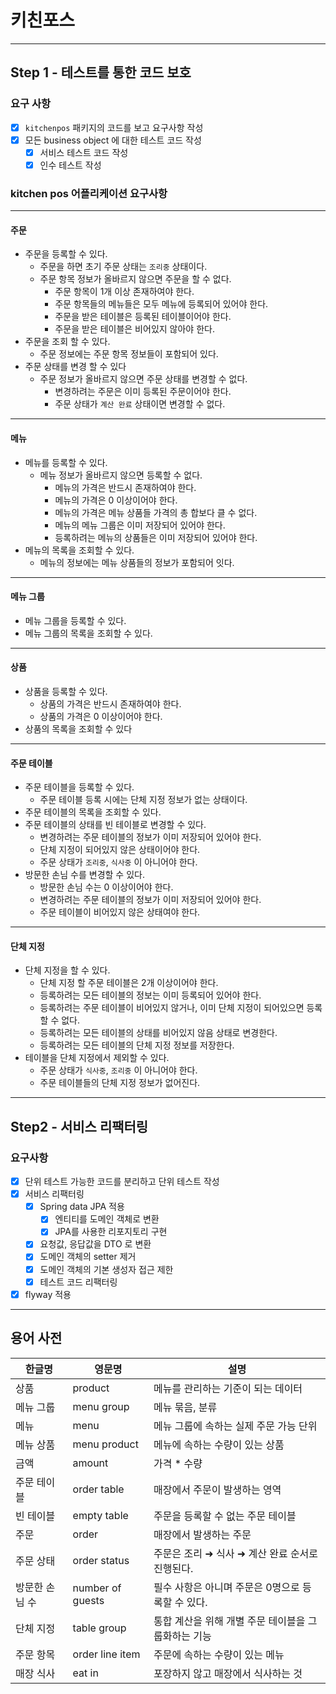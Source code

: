 # 키친포스

--- 

## Step 1 - 테스트를 통한 코드 보호
### 요구 사항
- [x] `kitchenpos` 패키지의 코드를 보고 요구사항 작성
- [x] 모든 business object 에 대한 테스트 코드 작성
  - [x] 서비스 테스트 코드 작성
  - [x] 인수 테스트 작성

### kitchen pos 어플리케이션 요구사항

---

#### 주문
- 주문을 등록할 수 있다.
  - 주문을 하면 초기 주문 상태는 `조리중` 상태이다.
  - 주문 항목 정보가 올바르지 않으면 주문을 할 수 없다.
    - 주문 항목이 1개 이상 존재하여야 한다.
    - 주문 항목들의 메뉴들은 모두 메뉴에 등록되어 있어야 한다.
    - 주문을 받은 테이블은 등록된 테이블이어야 한다.
    - 주문을 받은 테이블은 비어있지 않아야 한다.
- 주문을 조회 할 수 있다.
  - 주문 정보에는 주문 항목 정보들이 포함되어 있다.
- 주문 상태를 변경 할 수 있다
  - 주문 정보가 올바르지 않으면 주문 상태를 변경할 수 없다.
    - 변경하려는 주문은 이미 등록된 주문이어야 한다.
    - 주문 상태가 `계산 완료` 상태이면 변경할 수 없다.

---

#### 메뉴
- 메뉴를 등록할 수 있다.
  - 메뉴 정보가 올바르지 않으면 등록할 수 없다.
    - 메뉴의 가격은 반드시 존재하여야 한다.
    - 메뉴의 가격은 0 이상이어야 한다.
    - 메뉴의 가격은 메뉴 상품들 가격의 총 합보다 클 수 없다.
    - 메뉴의 메뉴 그룹은 이미 저장되어 있어야 한다.
    - 등록하려는 메뉴의 상품들은 이미 저장되어 있어야 한다. 
- 메뉴의 목록을 조회할 수 있다.
  - 메뉴의 정보에는 메뉴 상품들의 정보가 포함되어 잇다.

--- 

#### 메뉴 그룹
- 메뉴 그룹을 등록할 수 있다.
- 메뉴 그룹의 목록을 조회할 수 있다.

---

#### 상품
- 상품을 등록할 수 있다.
  - 상품의 가격은 반드시 존재하여야 한다.
  - 상품의 가격은 0 이상이어야 한다.
- 상품의 목록을 조회할 수 있다

---

#### 주문 테이블
- 주문 테이블을 등록할 수 있다.
  - 주문 테이블 등록 시에는 단체 지정 정보가 없는 상태이다.
- 주문 테이블의 목록을 조회할 수 있다.
- 주문 테이블의 상태를 빈 테이블로 변경할 수 있다.
  - 변경하려는 주문 테이블의 정보가 이미 저장되어 있어야 한다.
  - 단체 지정이 되어있지 않은 상태이어야 한다.
  - 주문 상태가 `조리중`, `식사중` 이 아니어야 한다.
- 방문한 손님 수를 변경할 수 있다.
  - 방문한 손님 수는 0 이상이어야 한다.
  - 변경하려는 주문 테이블의 정보가 이미 저장되어 있어야 한다.
  - 주문 테이블이 비어있지 않은 상태여야 한다.

---

#### 단체 지정
- 단체 지정을 할 수 있다.
  - 단체 지정 할 주문 테이블은 2개 이상이어야 한다.
  - 등록하려는 모든 테이블의 정보는 이미 등록되어 있어야 한다.
  - 등록하려는 주문 테이블이 비어있지 않거나, 이미 단체 지정이 되어있으면 등록할 수 없다.
  - 등록하려는 모든 테이블의 상태를 비어있지 않음 상태로 변경한다.
  - 등록하려는 모든 테이블의 단체 지정 정보를 저장한다.
- 테이블을 단체 지정에서 제외할 수 있다.
  - 주문 상태가 `식사중`, `조리중` 이 아니어야 한다.
  - 주문 테이블들의 단체 지정 정보가 없어진다.

--- 

## Step2 - 서비스 리팩터링

### 요구사항
- [x] 단위 테스트 가능한 코드를 분리하고 단위 테스트 작성
- [x] 서비스 리팩터링
  - [x] Spring data JPA 적용
    - [x] 엔티티를 도메인 객체로 변환
    - [x] JPA를 사용한 리포지토리 구현
  - [x] 요청값, 응답값을 DTO 로 변환
  - [x] 도메인 객체의 setter 제거
  - [x] 도메인 객체의 기본 생성자 접근 제한
  - [x] 테스트 코드 리팩터링
- [x] flyway 적용
--- 

## 용어 사전

| 한글명 | 영문명 | 설명 |
| --- | --- | --- |
| 상품 | product | 메뉴를 관리하는 기준이 되는 데이터 |
| 메뉴 그룹 | menu group | 메뉴 묶음, 분류 |
| 메뉴 | menu | 메뉴 그룹에 속하는 실제 주문 가능 단위 |
| 메뉴 상품 | menu product | 메뉴에 속하는 수량이 있는 상품 |
| 금액 | amount | 가격 * 수량 |
| 주문 테이블 | order table | 매장에서 주문이 발생하는 영역 |
| 빈 테이블 | empty table | 주문을 등록할 수 없는 주문 테이블 |
| 주문 | order | 매장에서 발생하는 주문 |
| 주문 상태 | order status | 주문은 조리 ➜ 식사 ➜ 계산 완료 순서로 진행된다. |
| 방문한 손님 수 | number of guests | 필수 사항은 아니며 주문은 0명으로 등록할 수 있다. |
| 단체 지정 | table group | 통합 계산을 위해 개별 주문 테이블을 그룹화하는 기능 |
| 주문 항목 | order line item | 주문에 속하는 수량이 있는 메뉴 |
| 매장 식사 | eat in | 포장하지 않고 매장에서 식사하는 것 |
